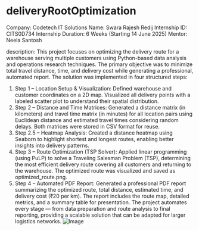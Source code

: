 # deliveryRootOptimization
Company: Codetech IT Solutions 
Name: Swara Rajesh Redij 
Internship ID: CITS0D734 
Internship Duration: 6 Weeks (Starting 14 June 2025) 
Mentor: Neela Santosh

description:
This project focuses on optimizing the delivery route for a warehouse serving multiple customers using Python-based data analysis and operations research techniques. The primary objective was to minimize total travel distance, time, and delivery cost while generating a professional, automated report.
The solution was implemented in four structured steps:
1. Step 1 – Location Setup & Visualization:
Defined warehouse and customer coordinates on a 2D map. Visualized all delivery points with a labeled scatter plot to understand their spatial distribution.
2. Step 2 – Distance and Time Matrices:
Generated a distance matrix (in kilometers) and travel time matrix (in minutes) for all location pairs using Euclidean distance and estimated travel times considering random delays. Both matrices were stored in CSV format for reuse.
3. Step 2.5 – Heatmap Analysis:
Created a distance heatmap using Seaborn to highlight shortest and longest routes, enabling better insights into delivery patterns.
4. Step 3 – Route Optimization (TSP Solver):
Applied linear programming (using PuLP) to solve a Traveling Salesman Problem (TSP), determining the most efficient delivery route covering all customers and returning to the warehouse. The optimized route was visualized and saved as optimized_route.png.
5. Step 4 – Automated PDF Report:
Generated a professional PDF report summarizing the optimized route, total distance, estimated time, and delivery cost (₹20 per km). The report includes the route map, detailed metrics, and a summary table for presentation.
The project automates every stage — from data preparation and route analysis to final reporting, providing a scalable solution that can be adapted for larger logistics networks.
![Image](https://github.com/user-attachments/assets/54734af9-82fc-4642-92f5-c76b249514d2)
